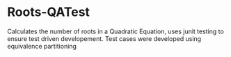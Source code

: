 # Roots-QATest
Calculates the number of roots in a Quadratic Equation, uses junit testing to ensure test driven developement. 
Test cases were developed using equivalence partitioning
